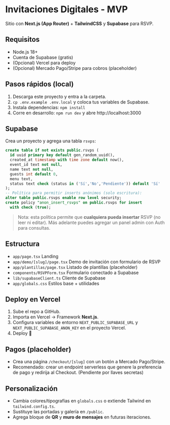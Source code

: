 # Invitaciones Digitales - MVP

Sitio con **Next.js (App Router)** + **TailwindCSS** y **Supabase** para RSVP.

## Requisitos
- Node.js 18+
- Cuenta de Supabase (gratis)
- (Opcional) Vercel para deploy
- (Opcional) Mercado Pago/Stripe para cobros (placeholder)

## Pasos rápidos (local)
1. Descarga este proyecto y entra a la carpeta.
2. `cp .env.example .env.local` y coloca tus variables de Supabase.
3. Instala dependencias: `npm install`
4. Corre en desarrollo: `npm run dev` y abre http://localhost:3000

## Supabase
Crea un proyecto y agrega una tabla `rsvps`:

```sql
create table if not exists public.rsvps (
  id uuid primary key default gen_random_uuid(),
  created_at timestamp with time zone default now(),
  event_id text not null,
  name text not null,
  guests int default 0,
  menu text,
  status text check (status in ('Sí','No','Pendiente')) default 'Sí'
);
-- Política para permitir inserts anónimos (solo escritura):
alter table public.rsvps enable row level security;
create policy "anon_insert_rsvps" on public.rsvps for insert
  with check (true);
```

> Nota: esta política permite que **cualquiera pueda insertar** RSVP (no leer ni editar). Más adelante puedes agregar un panel admin con Auth para consultas.

## Estructura
- `app/page.tsx` Landing
- `app/demo/[slug]/page.tsx` Demo de invitación con formulario de RSVP
- `app/plantillas/page.tsx` Listado de plantillas (placeholder)
- `components/RSVPForm.tsx` Formulario conectado a Supabase
- `lib/supabaseClient.ts` Cliente de Supabase
- `app/globals.css` Estilos base + utilidades

## Deploy en Vercel
1. Sube el repo a GitHub.
2. Importa en Vercel → Framework **Next.js**.
3. Configura variables de entorno `NEXT_PUBLIC_SUPABASE_URL` y `NEXT_PUBLIC_SUPABASE_ANON_KEY` en el proyecto Vercel.
4. Deploy 🎉

## Pagos (placeholder)
- Crea una página `/checkout/[slug]` con un botón a Mercado Pago/Stripe.
- Recomendado: crear un endpoint serverless que genere la preferencia de pago y redirija al Checkout. (Pendiente por llaves secretas)

## Personalización
- Cambia colores/tipografías en `globals.css` o extiende Tailwind en `tailwind.config.ts`.
- Sustituye las portadas y galería en `/public`.
- Agrega bloque de **QR** y **muro de mensajes** en futuras iteraciones.
